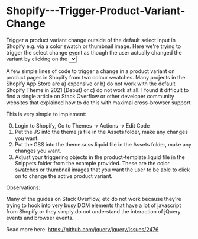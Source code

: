 # Shopify---Trigger-Product-Variant-Change
Trigger a product variant change outside of the default select input in Shopify e.g. via a color swatch or thumbnail image. 
Here we're trying to trigger the select change event as though the user actually changed the variant by clicking on the <select> 
and picking a new variant. We want to maintain the integrity of the change event so that all downstream triggers are also activated 
e.g. updating inventory levels, availability, and ensuring that the ADd to Cart button adds the active variant selection 
originating from the swatch or thumbnail.
  
A few simple lines of code to trigger a change in a product variant on product pages in Shopify from two colour swatches. 
Many projects in the Shopify App Store are a) expensive or b) do not work with the default Shopify Theme in 2021 (Debut) or 
c) do not work at all. I found it difficult to find a single article on Stack Overflow or other developer community websites 
that explained how to do this with maximal cross-browser support.

This is very simple to implement:

0. Login to Shopify, Go to Themes -> Actions -> Edit Code
1. Put the JS into the theme.js file in the Assets folder, make any changes you want.
2. Put the CSS into the theme.scss.liquid file in the Assets folder, make any changes you want.
3. Adjust your triggering objects in the product-template.liquid file in the Snippets folder from the example provided. These are the 
color swatches or thumbnail images that you want the user to be able to click on to change the active product variant.

Observations:

Many of the guides on Stack Overflow, etc do not work because they're trying to hook into very busy DOM elements that have a lot of 
javascript from Shopify or they simply do not understand the interaction of jQuery events and browser events. 

Read more here: https://github.com/jquery/jquery/issues/2476
